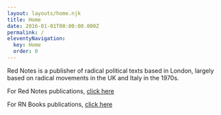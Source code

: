 ```yaml
---
layout: layouts/home.njk
title: Home
date: 2016-01-01T00:00:00.000Z
permalink: /
eleventyNavigation:
  key: Home
  order: 0
---
```

Red Notes is a publisher of radical political texts based in London, largely based on radical movements in the UK and Italy in the 1970s.

For Red Notes publications, [click here](/red_notes)

For RN Books publications, [click here](/rn_books)
